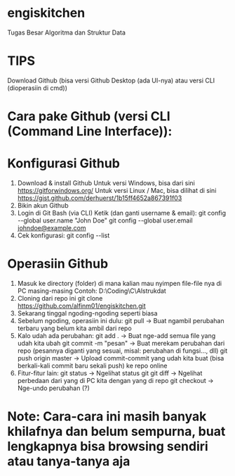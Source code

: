 # engiskitchen
Tugas Besar Algoritma dan Struktur Data

# TIPS
Download Github (bisa versi Github Desktop (ada UI-nya) atau versi CLI (dioperasiin di cmd))

# Cara pake Github (versi CLI (Command Line Interface)):

# Konfigurasi Github
1. Download & install Github
    Untuk versi Windows, bisa dari sini https://gitforwindows.org/
    Untuk versi Linux / Mac, bisa dilihat di sini https://gist.github.com/derhuerst/1b15ff4652a867391f03
2. Bikin akun Github
3. Login di Git Bash (via CLI)
    Ketik (dan ganti username & email):
      git config --global user.name "John Doe"
      git config --global user.email johndoe@example.com
4. Cek konfigurasi:
    git config --list

# Operasiin Github
1. Masuk ke directory (folder) di mana kalian mau nyimpen file-file nya di PC masing-masing
    Contoh: D:\Coding\C\Alstrukdat
2. Cloning dari repo ini
    git clone https://github.com/alfinm01/engiskitchen.git
3. Sekarang tinggal ngoding-ngoding seperti biasa
4. Sebelum ngoding, operasiin ini dulu:
    git pull                        -> Buat ngambil perubahan terbaru yang belum kita ambil dari repo
5. Kalo udah ada perubahan:
    git add .                       -> Buat nge-add semua file yang udah kita ubah
    git commit -m "pesan"           -> Buat merekam perubahan dari repo (pesannya diganti yang sesuai, misal: perubahan di fungsi..., dll)
    git push origin master          -> Upload commit-commit yang udah kita buat (bisa berkali-kali commit baru sekali push) ke repo online
6. Fitur-fitur lain:
    git status                      -> Ngelihat status git
    git diff                        -> Ngelihat perbedaan dari yang di PC kita dengan yang di repo
    git checkout                    -> Nge-undo perubahan (?)
    
# Note: Cara-cara ini masih banyak khilafnya dan belum sempurna, buat lengkapnya bisa browsing sendiri atau tanya-tanya aja
